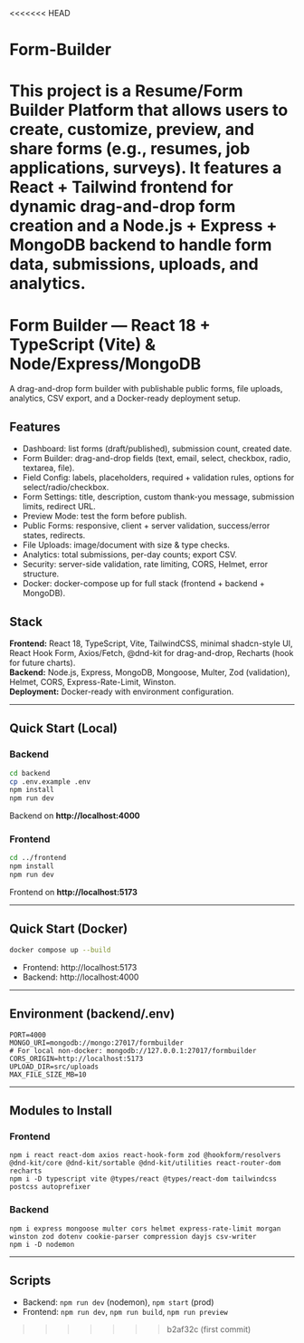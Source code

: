 <<<<<<< HEAD
# Form-Builder
This project is a Resume/Form Builder Platform that allows users to create, customize, preview, and share forms (e.g., resumes, job applications, surveys). It features a React + Tailwind frontend for dynamic drag-and-drop form creation and a Node.js + Express + MongoDB backend to handle form data, submissions, uploads, and analytics.  
=======
# Form Builder — React 18 + TypeScript (Vite) & Node/Express/MongoDB

A drag-and-drop form builder with publishable public forms, file uploads, analytics, CSV export, and a Docker-ready deployment setup.

## Features
- Dashboard: list forms (draft/published), submission count, created date.
- Form Builder: drag-and-drop fields (text, email, select, checkbox, radio, textarea, file).
- Field Config: labels, placeholders, required + validation rules, options for select/radio/checkbox.
- Form Settings: title, description, custom thank-you message, submission limits, redirect URL.
- Preview Mode: test the form before publish.
- Public Forms: responsive, client + server validation, success/error states, redirects.
- File Uploads: image/document with size & type checks.
- Analytics: total submissions, per-day counts; export CSV.
- Security: server-side validation, rate limiting, CORS, Helmet, error structure.
- Docker: docker-compose up for full stack (frontend + backend + MongoDB).

## Stack
**Frontend:** React 18, TypeScript, Vite, TailwindCSS, minimal shadcn-style UI, React Hook Form, Axios/Fetch, @dnd-kit for drag-and-drop, Recharts (hook for future charts).  
**Backend:** Node.js, Express, MongoDB, Mongoose, Multer, Zod (validation), Helmet, CORS, Express-Rate-Limit, Winston.  
**Deployment:** Docker-ready with environment configuration.

---

## Quick Start (Local)

### Backend
```bash
cd backend
cp .env.example .env
npm install
npm run dev
```
Backend on **http://localhost:4000**

### Frontend
```bash
cd ../frontend
npm install
npm run dev
```
Frontend on **http://localhost:5173**

---

## Quick Start (Docker)
```bash
docker compose up --build
```
- Frontend: http://localhost:5173
- Backend: http://localhost:4000

---

## Environment (backend/.env)
```
PORT=4000
MONGO_URI=mongodb://mongo:27017/formbuilder
# For local non-docker: mongodb://127.0.0.1:27017/formbuilder
CORS_ORIGIN=http://localhost:5173
UPLOAD_DIR=src/uploads
MAX_FILE_SIZE_MB=10
```

---

## Modules to Install

### Frontend
```
npm i react react-dom axios react-hook-form zod @hookform/resolvers @dnd-kit/core @dnd-kit/sortable @dnd-kit/utilities react-router-dom recharts
npm i -D typescript vite @types/react @types/react-dom tailwindcss postcss autoprefixer
```

### Backend
```
npm i express mongoose multer cors helmet express-rate-limit morgan winston zod dotenv cookie-parser compression dayjs csv-writer
npm i -D nodemon
```

---

## Scripts
- Backend: `npm run dev` (nodemon), `npm start` (prod)
- Frontend: `npm run dev`, `npm run build`, `npm run preview`
>>>>>>> b2af32c (first commit)
